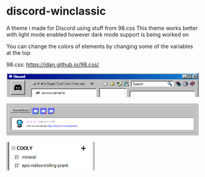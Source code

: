 # discord-winclassic
A theme i made for Discord using stuff from 98.css
This theme works better with light mode enabled however dark mode support is being worked on

You can change the colors of elements by changing some of the variables at the top

98.css: https://jdan.github.io/98.css/

<p align="left"><img src="sc/toolbar.PNG"></p>
<p align="left"><img src="sc/other.PNG"></p>
<p align="left"><img src="sc/channels.PNG"></p>
